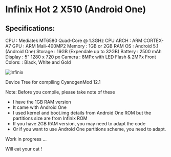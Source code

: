 Infinix Hot 2 X510 (Android One)
===============================================

Specifications:
--------------
CPU      : Mediatek MT6580 Quad-Core @ 1.3GHz
CPU ARCH : ARM CORTEX-A7
GPU      : ARM Mali-400MP2
Memory   : 1GB or 2GB RAM
OS       : Android 5.1 (Android One)
Storage  : 16GB (Expendale up to 32GB)
Battery  : 2500 mAh
Display  : 5" 1280 x 720 px
Camera   : 8MPx with LED Flash & 2MPx Front
Colors:  : Black, White and Gold


![Infinix](http://infinixmobility.com/wp-content/uploads/images/x510-kv-1.jpg "Infinix Hot 2")


Device Tree for compiling CyanogenMod 12.1


Note:
Before you compile, please take note of these
- I have the 1GB RAM version
- It came with Android One
- I used kernel and boot.img details from Android One ROM but the partitions size are from Infinix ROM
- If you have 2GB RAM version, you may need to adapt the code
- Or if you want to use Android One partitions scheme, you need to adapt.


Work in progress ...

Will eat your cat !


